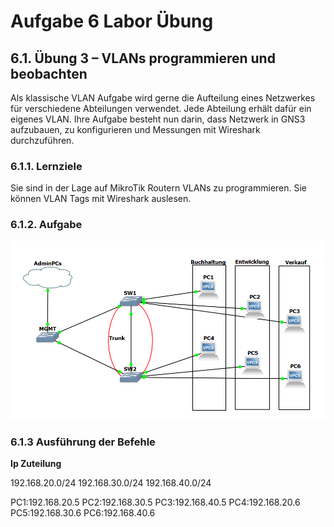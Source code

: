 # Aufgabe 6 Labor Übung 

## 6.1. Übung 3 – VLANs programmieren und beobachten

Als klassische VLAN Aufgabe wird gerne die Aufteilung eines Netzwerkes für verschiedene Abteilungen verwendet. Jede Abteilung erhält dafür ein eigenes VLAN. Ihre Aufgabe besteht nun darin, dass Netzwerk in GNS3 aufzubauen, zu konfigurieren und Messungen mit Wireshark durchzuführen.
### 6.1.1. Lernziele

Sie sind in der Lage auf MikroTik Routern VLANs zu programmieren. Sie können VLAN Tags mit Wireshark auslesen.
### 6.1.2. Aufgabe

![alt text](grafik.png)


### 6.1.3 Ausführung der Befehle

**Ip Zuteilung**

192.168.20.0/24
192.168.30.0/24
192.168.40.0/24

PC1:192.168.20.5
PC2:192.168.30.5
PC3:192.168.40.5
PC4:192.168.20.6
PC5:192.168.30.6
PC6:192.168.40.6
